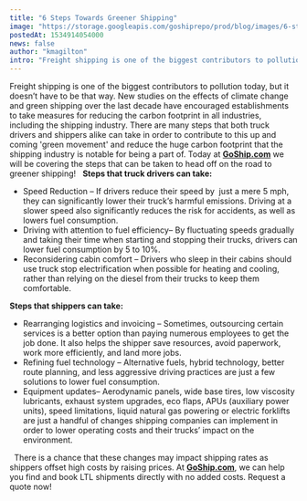 ```yaml
---
title: "6 Steps Towards Greener Shipping"
image: "https://storage.googleapis.com/goshiprepo/prod/blog/images/6-steps-towards-green-shipping.jpg"
postedAt: 1534914054000
news: false
author: "kmagilton"
intro: "Freight shipping is one of the biggest contributors to pollution today, but it doesn’t have to be that way. New studies on the effects of climate change and green shipping over the last decade have encouraged establishments to take measures for reducing the carbon footprint in all industries, including the shipping industry. There are many steps that both truck drivers and shippers alike can take in order to contribute to this up and coming 'green movement' and reduce the huge carbon footprint that the ship"
---
```

Freight shipping is one of the biggest contributors to pollution today, but it doesn’t have to be that way. New studies on the effects of climate change and green shipping over the last decade have encouraged establishments to take measures for reducing the carbon footprint in all industries, including the shipping industry. There are many steps that both truck drivers and shippers alike can take in order to contribute to this up and coming 'green movement' and reduce the huge carbon footprint that the shipping industry is notable for being a part of. Today at [**GoShip.com**](http://goship.com) we will be covering the steps that can be taken to head off on the road to greener shipping!   **Steps that truck drivers can take:**

*   Speed Reduction – If drivers reduce their speed by  just a mere 5 mph, they can significantly lower their truck’s harmful emissions. Driving at a slower speed also significantly reduces the risk for accidents, as well as lowers fuel consumption.
*   Driving with attention to fuel efficiency– By fluctuating speeds gradually and taking their time when starting and stopping their trucks, drivers can lower fuel consumption by 5 to 10%.
*   Reconsidering cabin comfort – Drivers who sleep in their cabins should use truck stop electrification when possible for heating and cooling, rather than relying on the diesel from their trucks to keep them comfortable.

**Steps that shippers can take:**

*   Rearranging logistics and invoicing – Sometimes, outsourcing certain services is a better option than paying numerous employees to get the job done. It also helps the shipper save resources, avoid paperwork, work more efficiently, and land more jobs.
*   Refining fuel technology – Alternative fuels, hybrid technology, better route planning, and less aggressive driving practices are just a few solutions to lower fuel consumption.
*   Equipment updates– Aerodynamic panels, wide base tires, low viscosity lubricants, exhaust system upgrades, eco flaps, APUs (auxiliary power units), speed limitations, liquid natural gas powering or electric forklifts are just a handful of changes shipping companies can implement in order to lower operating costs and their trucks’ impact on the environment.

  There is a chance that these changes may impact shipping rates as shippers offset high costs by raising prices. At **[GoShip.com](http://goship.com)**, we can help you find and book LTL shipments directly with no added costs. Request a quote now!
